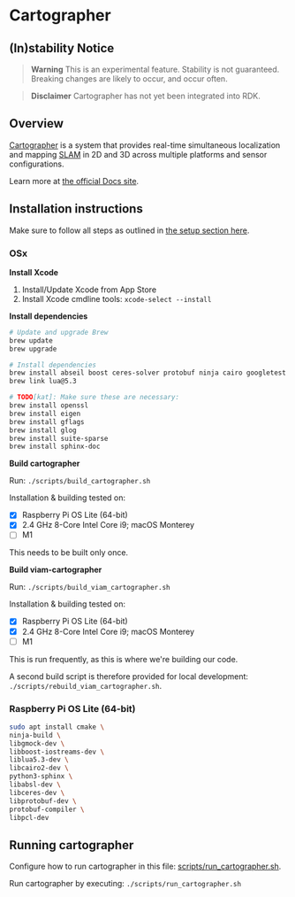 # Cartographer


## (In)stability Notice
> **Warning**
> This is an experimental feature. Stability is not guaranteed. Breaking changes are likely to occur, and occur often.

> **Disclaimer**
> Cartographer has not yet been integrated into RDK.

## Overview
[Cartographer](https://github.com/cartographer-project/cartographer) is a system that provides real-time simultaneous localization
and mapping [SLAM](https://en.wikipedia.org/wiki/Simultaneous_localization_and_mapping) in 2D and 3D across multiple platforms and sensor
configurations.


Learn more at [the official Docs site](https://google-cartographer.readthedocs.io).

## Installation instructions
Make sure to follow all steps as outlined in [the setup section here](../../README.md#setup).

### OSx

**Install Xcode**
1. Install/Update Xcode from App Store
1. Install Xcode cmdline tools: `xcode-select --install`

**Install dependencies**
```bash
# Update and upgrade Brew
brew update
brew upgrade
```

```bash
# Install dependencies
brew install abseil boost ceres-solver protobuf ninja cairo googletest lua@5.3
brew link lua@5.3

# TODO[kat]: Make sure these are necessary:
brew install openssl
brew install eigen
brew install gflags
brew install glog
brew install suite-sparse
brew install sphinx-doc
```
 
**Build cartographer**

Run: `./scripts/build_cartographer.sh`

Installation & building tested on:
- [X] Raspberry Pi OS Lite (64-bit)
- [X] 2.4 GHz 8-Core Intel Core i9; macOS Monterey
- [ ] M1

This needs to be built only once.

**Build viam-cartographer**

Run: `./scripts/build_viam_cartographer.sh`

Installation & building tested on:
- [X] Raspberry Pi OS Lite (64-bit)
- [X] 2.4 GHz 8-Core Intel Core i9; macOS Monterey
- [ ] M1

This is run frequently, as this is where we're building our code.

A second build script is therefore provided for local development: `./scripts/rebuild_viam_cartographer.sh`.

### Raspberry Pi OS Lite (64-bit)

```bash
sudo apt install cmake \
ninja-build \
libgmock-dev \
libboost-iostreams-dev \
liblua5.3-dev \
libcairo2-dev \
python3-sphinx \
libabsl-dev \
libceres-dev \
libprotobuf-dev \
protobuf-compiler \
libpcl-dev
```

## Running cartographer
Configure how to run cartographer in this file: [scripts/run_cartographer.sh](./scripts/run_cartographer.sh).

Run cartographer by executing: `./scripts/run_cartographer.sh`
